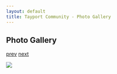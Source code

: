```yaml
---
layout: default
title: Tayport Community - Photo Gallery
---
```

## Photo Gallery

[prev](http://tayport.org.uk/photo/331) [next](http://tayport.org.uk/photo/333)

![ ](http://tayport.org.uk/media/332.jpg " ")

